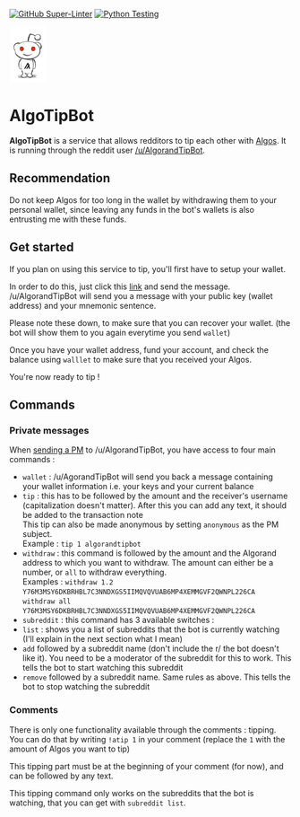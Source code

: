 [![GitHub Super-Linter](https://github.com/simonadi/AlgoTipBot/workflows/Lint%20Code%20Base/badge.svg)](https://github.com/marketplace/actions/super-linter)
[![Python Testing](https://github.com/simonadi/AlgoTipBot/actions/workflows/python-testing.yml/badge.svg?branch=master)](https://github.com/simonadi/AlgoTipBot/actions/workflows/python-testing.yml)

<img src="images/logo.png" alt="logo" height="100"/>  <h1>AlgoTipBot</h1>


**AlgoTipBot** is a service that allows redditors to tip each other with [Algos](https://www.algorand.com/). It is running through the reddit user [/u/AlgorandTipBot](https://www.reddit.com/user/AlgorandTipBot).

## Recommendation

Do not keep Algos for too long in the wallet by withdrawing them to your personal wallet, since leaving any funds in the bot's wallets is also entrusting me with these funds.

## Get started

If you plan on using this service to tip, you'll first have to setup your wallet.

In order to do this, just click this [link](https://www.reddit.com/message/compose/?to=AlgorandTipBot&subject=NewAccount&message=wallet) and send the message. /u/AlgorandTipBot will send you a message with your public key (wallet address) and your mnemonic sentence.

Please note these down, to make sure that you can recover your wallet. (the bot will show them to you again everytime you send `wallet`)

Once you have your wallet address, fund your account, and check the balance using `walllet` to make sure that you received your Algos.

You're now ready to tip !

## Commands

### Private messages

When [sending a PM](https://www.reddit.com/message/compose/?to=AlgorandTipBot) to /u/AlgorandTipBot, you have access to four main commands :

 - `wallet` : /u/AgorandTipBot will send you back a message containing your wallet information i.e. your keys and your current balance
 - `tip` : this has to be followed by the amount and the receiver's username (capitalization doesn't matter). After this you can add any text, it should be added to the transaction note\
   This tip can also be made anonymous by setting `anonymous` as the PM subject.\
   Example : `tip 1 algorandtipbot`
 - `withdraw` : this command is followed by the amount and the Algorand address to which you want to withdraw. The amount can either be a number, or `all` to withdraw everything.\
   Examples : `withdraw 1.2 Y76M3MSY6DKBRHBL7C3NNDXGS5IIMQVQVUAB6MP4XEMMGVF2QWNPL226CA`\
              `withdraw all Y76M3MSY6DKBRHBL7C3NNDXGS5IIMQVQVUAB6MP4XEMMGVF2QWNPL226CA`
 - `subreddit` : this command has 3 available switches :
  - `list` : shows you a list of subreddits that the bot is currently watching (I'll explain in the next section what I mean)
  - `add` followed by a subreddit name (don't include the r/ the bot doesn't like it). You need to be a moderator of the subreddit for this to work. This tells the bot to start watching this subreddit
  - `remove` followed by a subreddit name. Same rules as above. This tells the bot to stop watching the subreddit

### Comments

There is only one functionality available through the comments : tipping. You can do that by
writing `!atip 1` in your comment (replace the `1` with the amount of Algos you want to tip)

This tipping part must be at the beginning of your comment (for now), and can be followed by any text.

This tipping command only works on the subreddits that the bot is watching, that you can get with `subreddit list`.
